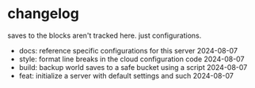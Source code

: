 # changelog

saves to the blocks aren't tracked here. just configurations.

- docs: reference specific configurations for this server 2024-08-07
- style: format line breaks in the cloud configuration code 2024-08-07
- build: backup world saves to a safe bucket using a script 2024-08-07
- feat: initialize a server with default settings and such 2024-08-07
